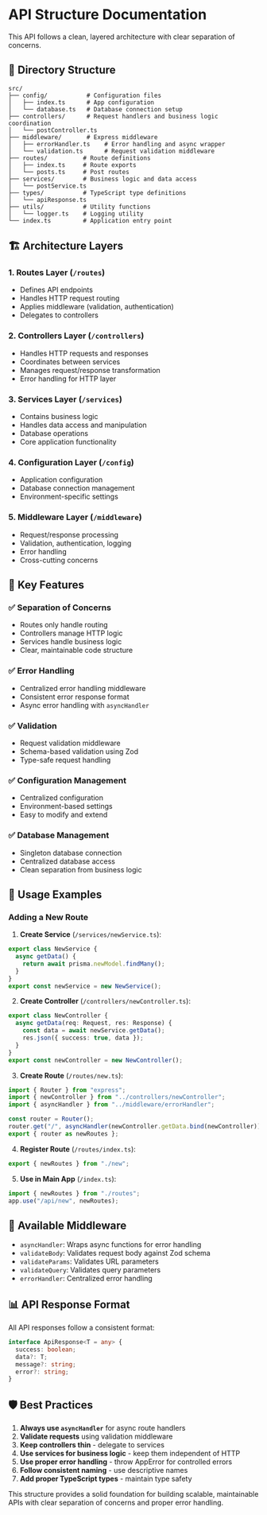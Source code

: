# API Structure Documentation

This API follows a clean, layered architecture with clear separation of concerns.

## 📁 Directory Structure

```
src/
├── config/           # Configuration files
│   ├── index.ts      # App configuration
│   └── database.ts   # Database connection setup
├── controllers/      # Request handlers and business logic coordination
│   └── postController.ts
├── middleware/       # Express middleware
│   ├── errorHandler.ts    # Error handling and async wrapper
│   └── validation.ts      # Request validation middleware
├── routes/          # Route definitions
│   ├── index.ts     # Route exports
│   └── posts.ts     # Post routes
├── services/        # Business logic and data access
│   └── postService.ts
├── types/           # TypeScript type definitions
│   └── apiResponse.ts
├── utils/           # Utility functions
│   └── logger.ts    # Logging utility
└── index.ts         # Application entry point
```

## 🏗️ Architecture Layers

### 1. **Routes Layer** (`/routes`)

- Defines API endpoints
- Handles HTTP request routing
- Applies middleware (validation, authentication)
- Delegates to controllers

### 2. **Controllers Layer** (`/controllers`)

- Handles HTTP requests and responses
- Coordinates between services
- Manages request/response transformation
- Error handling for HTTP layer

### 3. **Services Layer** (`/services`)

- Contains business logic
- Handles data access and manipulation
- Database operations
- Core application functionality

### 4. **Configuration Layer** (`/config`)

- Application configuration
- Database connection management
- Environment-specific settings

### 5. **Middleware Layer** (`/middleware`)

- Request/response processing
- Validation, authentication, logging
- Error handling
- Cross-cutting concerns

## 🚀 Key Features

### ✅ **Separation of Concerns**

- Routes only handle routing
- Controllers manage HTTP logic
- Services handle business logic
- Clear, maintainable code structure

### ✅ **Error Handling**

- Centralized error handling middleware
- Consistent error response format
- Async error handling with `asyncHandler`

### ✅ **Validation**

- Request validation middleware
- Schema-based validation using Zod
- Type-safe request handling

### ✅ **Configuration Management**

- Centralized configuration
- Environment-based settings
- Easy to modify and extend

### ✅ **Database Management**

- Singleton database connection
- Centralized database access
- Clean separation from business logic

## 📝 Usage Examples

### Adding a New Route

1. **Create Service** (`/services/newService.ts`):

```typescript
export class NewService {
  async getData() {
    return await prisma.newModel.findMany();
  }
}
export const newService = new NewService();
```

2. **Create Controller** (`/controllers/newController.ts`):

```typescript
export class NewController {
  async getData(req: Request, res: Response) {
    const data = await newService.getData();
    res.json({ success: true, data });
  }
}
export const newController = new NewController();
```

3. **Create Route** (`/routes/new.ts`):

```typescript
import { Router } from "express";
import { newController } from "../controllers/newController";
import { asyncHandler } from "../middleware/errorHandler";

const router = Router();
router.get("/", asyncHandler(newController.getData.bind(newController)));
export { router as newRoutes };
```

4. **Register Route** (`/routes/index.ts`):

```typescript
export { newRoutes } from "./new";
```

5. **Use in Main App** (`/index.ts`):

```typescript
import { newRoutes } from "./routes";
app.use("/api/new", newRoutes);
```

## 🔧 Available Middleware

- `asyncHandler`: Wraps async functions for error handling
- `validateBody`: Validates request body against Zod schema
- `validateParams`: Validates URL parameters
- `validateQuery`: Validates query parameters
- `errorHandler`: Centralized error handling

## 📊 API Response Format

All API responses follow a consistent format:

```typescript
interface ApiResponse<T = any> {
  success: boolean;
  data?: T;
  message?: string;
  error?: string;
}
```

## 🛡️ Best Practices

1. **Always use `asyncHandler`** for async route handlers
2. **Validate requests** using validation middleware
3. **Keep controllers thin** - delegate to services
4. **Use services for business logic** - keep them independent of HTTP
5. **Use proper error handling** - throw AppError for controlled errors
6. **Follow consistent naming** - use descriptive names
7. **Add proper TypeScript types** - maintain type safety

This structure provides a solid foundation for building scalable, maintainable APIs with clear separation of concerns and proper error handling.
